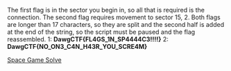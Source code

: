 The first flag is in the sector you begin in, so all that is required is the connection. The second flag requires movement to sector 15, 2. Both flags are longer than 17 characters, so they are split and the second half is added at the end of the string, so the script must be paused and the flag reassembled.
1: **DawgCTF{FL4GS_1N_SP4444C3!!!!}**
2: **DawgCTF{NO_ON3_C4N_H43R_YOU_SCRE4M}**

[Space Game Solve](/space_game_solve.py)

